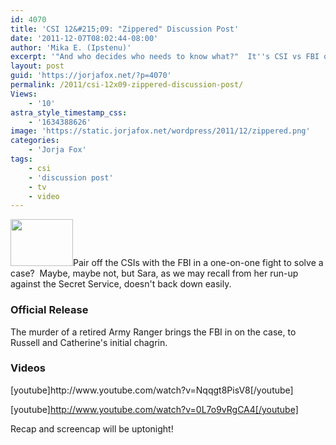 ```yaml
---
id: 4070
title: 'CSI 12&#215;09: "Zippered" Discussion Post'
date: '2011-12-07T08:02:44-08:00'
author: 'Mika E. (Ipstenu)'
excerpt: '"And who decides who needs to know what?"  It''s CSI vs FBI on tonight''s new episode of CSI when 140 odd high powered guns hit the streets of Las Vegas.'
layout: post
guid: 'https://jorjafox.net/?p=4070'
permalink: /2011/csi-12x09-zippered-discussion-post/
Views:
    - '10'
astra_style_timestamp_css:
    - '1634388626'
image: 'https://static.jorjafox.net/wordpress/2011/12/zippered.png'
categories:
    - 'Jorja Fox'
tags:
    - csi
    - 'discussion post'
    - tv
    - video
---
```


<img class="alignleft size-thumbnail wp-image-4072" title="zippered" src="//static.jorjafox.net/wordpress/2011/12/zippered-210x140.png" alt="" width="100" height="75" />Pair off the CSIs with the FBI in a one-on-one fight to solve a case?  Maybe, maybe not, but Sara, as we may recall from her run-up against the Secret Service, doesn't back down easily.
<h3>Official Release</h3>
The murder of a retired Army Ranger brings the FBI in on the case, to Russell and Catherine's initial chagrin.
<h3>Videos</h3>
[youtube]http://www.youtube.com/watch?v=Nqqgt8PisV8[/youtube]

[youtube]http://www.youtube.com/watch?v=0L7o9vRgCA4[/youtube]

Recap and screencap will be uptonight!
